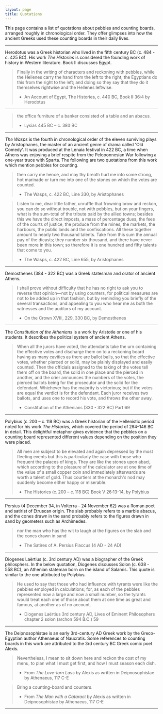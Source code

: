 ```yaml
---
layout: page
title: Quotations
---
```


This page contains a list of quotations about pebbles and counting boards, arranged roughly in chronological order. They offer glimpses into how the ancient Greeks used these counting boards in their daily lives.

<hr class="bigHr">

Herodotus was a Greek historian who lived in the fifth century BC (c. 484 - c. 425 BC). His work *The Histories* is considered the founding work of history in Western literature. Book II discusses Egypt.
> Finally in the writing of characters and reckoning with pebbles, while the Hellenes carry the hand from the left to the right, the Egyptians do this from the right to the left; and doing so they say that they do it themselves rightwise and the Hellenes leftwise.
>
> * An Account of Egypt, The Histories, c. 440 BC, Book II 36:4 by Herodotus

<hr class="bigHr">

> the office furniture of a banker consisted of a table and an abacus.
>
> * Lysias 445 BC – c. 380 BC

<hr class="bigHr">

*The Wasps* is the fourth in chronological order of the eleven surviving plays by Aristophanes, the master of an ancient genre of drama called 'Old Comedy'. It was produced at the Lenaia festival in 422 BC, a time when Athens was enjoying a brief respite from the Peloponnesian War following a one-year truce with Sparta. The following are two quotations from this work which mention pebbles for counting.

> then carry me hence, and may thy breath hurl me into some strong, hot marinade or turn me into one of the stones on which the votes are counted.
>
> * The Wasps, c. 422 BC, Line 330, by Aristophanes

> Listen to me, dear little father, unruffle that frowning brow and reckon, you can do so without trouble, not with pebbles, but on your fingers, what is the sum-total of the tribute paid by the allied towns; besides this we have the direct imposts, a mass of percentage dues, the fees of the courts of justice, the produce from the mines, the markets, the harbours, the public lands and the confiscations. All these together amount to nearly two thousand talents. Take from this sum the annual pay of the dicasts; they number six thousand, and there have never been more in this town; so therefore it is one hundred and fifty talents that come to you.
>
> * The Wasps, c. 422 BC, Line 655, by Aristophanes

<hr class="bigHr">

Demosthenes (384 - 322 BC) was a Greek statesman and orator of ancient Athens.

> I shall prove without difficulty that he has no right to ask you to reverse that opinion—not by using counters, for political measures are not to be added up in that fashion, but by reminding you briefly of the several transactions, and appealing to you who hear me as both the witnesses and the auditors of my account. 
>
> * On the Crown XVIII, 229, 330 BC, by Demosthenes

<hr class="bigHr">

The *Constitution of the Athenians* is a work by Aristotle or one of his students. It describes the political system of ancient Athens.

> When all the jurors have voted, the attendants take the urn containing the effective votes and discharge them on to a reckoning board having as many cavities as there are ballot balls, so that the effective votes, whether pierced or solid, may be plainly displayed and easily counted. Then the officials assigned to the taking of the votes tell them off on the board, the solid in one place and the pierced in another, and the crier announces the numbers of the votes, the pierced ballots being for the prosecutor and the solid for the defendant. Whichever has the majority is victorious; but if the votes are equal the verdict is for the defendant. Each juror receives two ballots, and uses one to record his vote, and throws the other away. 
>
> * Constitution of the Athenians (330 - 322 BC) Part 69

<hr class="bigHr">

Polybius (c. 200 – c. 118 BC) was a Greek historian of the Hellenistic period noted for his work *The Histories*, which covered the period of 264–146 BC in detail. This delightful metaphor gives evidence that the pebbles on a counting board represented different values depending on the position they were placed. 

> All men are subject to be elevated and again depressed by the most fleeting events but this is particularly the case with those who frequent the palaces of kings. They are like the stones upon abaci, which according to the pleasure of the calculator are at one time of the value of a small copper coin and immediately afterwards are worth a talent of gold. Thus courtiers at the monarch's nod may suddenly become either happy or miserable.
>
> * The Histories (c. 200 – c. 118 BC) Book V 26:13-14, by Polybius

<hr class="bigHr">

Persius (4 December 34, in Volterra – 24 November 62) was a Roman poet and satirist of Etruscan origin. The slab probably refers to a marble abacus, and the cones drawn in the sand probably refers to the figures drawn in sand by geometers such as Archimedes.

> nor the man who has the wit to laugh at the figures on the slab and the cones drawn in sand
>
> * The Satires of A. Persius Flaccus (4 AD - 24 AD)

<hr class="bigHr">

Diogenes Laërtius (c. 3rd century AD) was a biographer of the Greek philosphers. In the below quotation, Diogenes discusses Solon (c. 638 - 558 BC), an Athenian stateman born on the island of Salamis. This quote is similar to the one attributed by Polybius.

> He used to say that those who had influence with tyrants were like the pebbles employed in calculations; for, as each of the pebbles represented now a large and now a small number, so the tyrants would treat each one of those about them at one time as great and famous, at another as of no account.
>
> * Diogenes Laërtius 3rd century AD, Lives of Eminent Philosophers  chapter 2 solon (archon 594 B.C.) 59 

<hr class="bigHr">

The Deipnosophistae is an early 3rd-century AD Greek work by the Greco-Egyptian author Athenaeus of Naucratis. Some references to counting boards in this work are attributed to the 3rd century BC Greek comic poet Alexis. 

> Nevertheless, I mean to sit down here and reckon the cost of my menu, to plan what I must get first, and how I must season each dish.
>
>  * From *The Love-lorn Lass* by Alexis as written in Deipnosophistae by Athenaeus, 117 C-E

> Bring a counting-board and counters.
>  * From *The Man with a Cataract* by Alexis as written in Deipnosophistae by Athenaeus, 117 C-E 

<hr class="bigHr">
